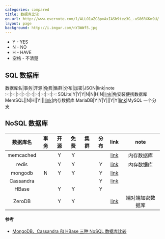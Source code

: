 ```yaml
---
categories: compared
title: 数据库比较
en-url: http://www.evernote.com/l/ALLO1aZC8pxAxIASh9tez3G_-uS86RXKm9U/
layout: page
background: http://i.imgur.com/nY3WWf5.jpg
---
```


<!-- more -->

* Y - YES
* N - NO
* H - HAVE
* 空格 - 不清楚

## SQL 数据库

数据库名|事务|开源|免费|集群|分布|加密|JSON|link|note
:-:|:-:|:-:|:-:|:-:|:-:|:-:|:-:|:-:
SQLite|Y|Y|Y|N|N|H|N|[link][8]|免安装便携数据库
MemSQL||N|H||Y|||[link][1]|内存数据库
MariaDB|Y|Y|Y|||Y|Y|[link][5]|MySQL 一个分支

## NoSQL 数据库

数据库名|事务|开源|免费|集群|分布|link|note
:-:|:-:|:-:|:-:|:-:|:-:|:-:|:-:
memcached||Y|Y|||[link][2]|内存数据库
redis||Y|Y||Y|[link][3]|内存数据库
mongodb|N|Y|Y||Y|[link][7]|
Cassandra|||||Y|[link][4]|
HBase||Y|Y||Y||
ZeroDB||Y|Y|||[link][6]|端对端加密数据库

#### 参考

* [MongoDB、Cassandra 和 HBase 三种 NoSQL 数据库比较](http://blog.jobbole.com/91923/)

[1]: http://www.memsql.com/
[2]: http://memcached.org/
[3]: http://redis.io/
[4]: http://cassandra.apache.org/
[5]: https://mariadb.org/
[6]: http://www.zerodb.io/
[7]: https://www.mongodb.com
[8]: https://sqlite.org/